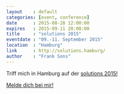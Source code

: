 ```yaml
---
layout    : default
categories: [event, conference]
date      : 2015-08-28 12:00:00
expires   : 2015-09-11 20:00:00
title     : "solutions 2015"
eventdate : "09.-11. September 2015"
location  : "Hamburg"
link      : http://solutions.hamburg/
author    : "Frank Sons"
---
```

[1]: mailto:frank.sons@code-quality.de?subject=solutions%202015
[2]: http://solutions.hamburg/

Triff mich in Hamburg auf der [solutions 2015!][2]

[Melde dich bei mir!][1]

<!--more-->
